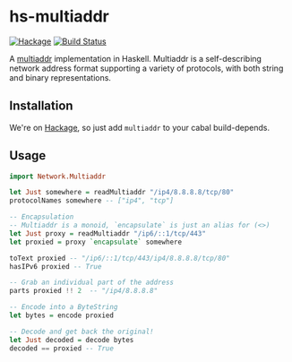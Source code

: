 # hs-multiaddr

[![Hackage](http://img.shields.io/hackage/v/multiaddr.svg)](https://hackage.haskell.org/package/multiaddr)
[![Build Status](https://travis-ci.org/micxjo/hs-multiaddr.svg?branch=master)](https://travis-ci.org/micxjo/hs-multiaddr)

A [multiaddr](https://github.com/jbenet/multiaddr) implementation in Haskell. Multiaddr is a self-describing network address format supporting a variety of protocols, with both string and binary representations.

## Installation

We're on [Hackage](https://hackage.haskell.org/package/multiaddr), so just add ``multiaddr`` to your cabal build-depends.

## Usage

```haskell
import Network.Multiaddr

let Just somewhere = readMultiaddr "/ip4/8.8.8.8/tcp/80"
protocolNames somewhere -- ["ip4", "tcp"]

-- Encapsulation
-- Multiaddr is a monoid, `encapsulate` is just an alias for (<>)
let Just proxy = readMultiaddr "/ip6/::1/tcp/443"
let proxied = proxy `encapsulate` somewhere

toText proxied -- "/ip6/::1/tcp/443/ip4/8.8.8.8/tcp/80"
hasIPv6 proxied -- True

-- Grab an individual part of the address
parts proxied !! 2  -- "/ip4/8.8.8.8"

-- Encode into a ByteString
let bytes = encode proxied

-- Decode and get back the original!
let Just decoded = decode bytes
decoded == proxied -- True
```
